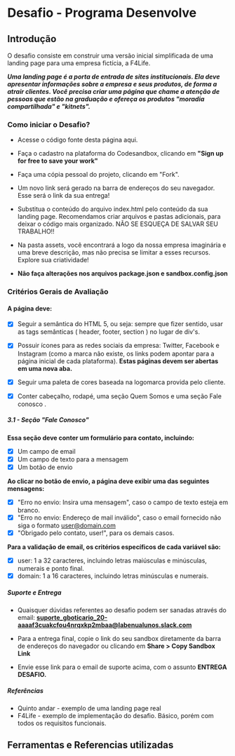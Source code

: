 # Desafio - Programa Desenvolve

## Introdução

O desafio consiste em construir uma versão inicial simplificada de uma landing page para uma empresa fictícia, a F4Life.

**_Uma landing page é a porta de entrada de sites institucionais. Ela deve apresentar informações sobre a empresa e seus produtos, de forma a atrair clientes. Você precisa criar uma página que chame a atenção de pessoas que estão na graduação e ofereça os produtos "moradia compartilhada" e "kitnets"._**

### Como iniciar o Desafio?

- Acesse o código fonte desta página aqui.

- Faça o cadastro na plataforma do Codesandbox, clicando em **"Sign up for free to save your work"**

- Faça uma cópia pessoal do projeto, clicando em "Fork".

- Um novo link será gerado na barra de endereços do seu navegador. Esse será o link da sua entrega!

- Substitua o conteúdo do arquivo index.html pelo conteúdo da sua landing page. Recomendamos criar arquivos e pastas adicionais, para deixar o código mais organizado. NÃO SE ESQUEÇA DE SALVAR SEU TRABALHO!!

- Na pasta assets, você encontrará a logo da nossa empresa imaginária e uma breve descrição, mas não precisa se limitar a esses recursos. Explore sua criatividade!

- **Não faça alterações nos arquivos package.json e sandbox.config.json**

### Critérios Gerais de Avaliação

#### A página deve:

- [x] Seguir a semântica do HTML 5, ou seja: sempre que fizer sentido, usar as tags semânticas ( header, footer, section ) no lugar de div's.

- [x] Possuir ícones para as redes sociais da empresa: Twitter, Facebook e Instagram (como a marca não existe, os links podem apontar para a página inicial de cada plataforma). **Estas páginas devem ser abertas em uma nova aba.**

- [x] Seguir uma paleta de cores baseada na logomarca provida pelo cliente.

- [x] Conter cabeçalho, rodapé, uma seção Quem Somos e uma seção Fale conosco .

##### 3.1 - Seção "Fale Conosco"

**Essa seção deve conter um formulário para contato, incluindo:**

- [x] Um campo de email
- [x] Um campo de texto para a mensagem
- [x] Um botão de envio

**Ao clicar no botão de envio, a página deve exibir uma das seguintes mensagens:**

- [x] "Erro no envio: Insira uma mensagem", caso o campo de texto esteja em branco.
- [x] "Erro no envio: Endereço de mail inválido", caso o email fornecido não siga o formato user@domain.com
- [x] "Obrigado pelo contato, user!", para os demais casos.

**Para a validação de email, os critérios específicos de cada variável são:**

- [x] user: 1 a 32 caracteres, incluindo letras maiúsculas e minúsculas, numerais e ponto final.
- [x] domain: 1 a 16 caracteres, incluindo letras minúsculas e numerais.

##### Suporte e Entrega

- Quaisquer dúvidas referentes ao desafio podem ser sanadas através do email: **suporte_gboticario_20-aaaaf3cuakcfou4nrqxkp2mbaa@labenualunos.slack.com**

- Para a entrega final, copie o link do seu sandbox diretamente da barra de endereços do navegador ou clicando em **Share > Copy Sandbox Link**

- Envie esse link para o email de suporte acima, com o assunto **ENTREGA DESAFIO.**

##### Referências

- Quinto andar - exemplo de uma landing page real
- F4Life - exemplo de implementação do desafio. Básico, porém com todos os requisitos funcionais.

## Ferramentas e Referencias utilizadas

<!-- criar links -->

<!-- - https://www.pensionatoflavia.com.br/republica-em-santo-andre/

- https://html-color-codes.info/colors-from-image/

- https://images.portaisimobiliarios.com.br/portais/83074/1746997/destaque_1746997_24517683.jpg
- https://www.awebco.com/blog/hero-section/

- https://uigradients.com/

- https://dcx.lett.digital/hero-images/#:~:text=Hero%20image%20%C3%A9%20um%20termo,banners%20ao%20lado%20da%20imagem.

- https://developer.mozilla.org/pt-BR/docs/Web/CSS/background-size

- https://developer.mozilla.org/pt-BR/docs/Glossary/Semantics

- https://www.maujor.com/tutorial/csslinks.php

- https://regex101.com/
 -->

